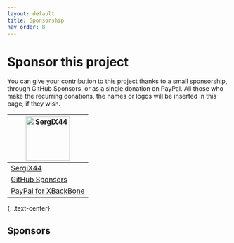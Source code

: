 ```yaml
---
layout: default
title: Sponsorship
nav_order: 8
---
```


# Sponsor this project

You can give your contribution to this project thanks to a small sponsorship, through GitHub Sponsors, or as a single donation on PayPal.
All those who make the recurring donations, the names or logos will be inserted in this page, if they wish.


[<img src="https://www.gravatar.com/avatar/98b8d56f4a193e3f7154f236c16930b2?s=160" alt="SergiX44" height="100">](https://github.com/SergiX44) |
---|
[SergiX44](https://github.com/SergiX44) |
[GitHub Sponsors](https://github.com/sponsors/SergiX44) |
[PayPal for XBackBone](http://bit.ly/XBackBonePaypal) |
{: .text-center}

## Sponsors